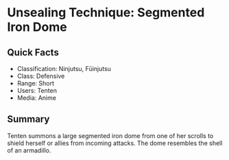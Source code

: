 # Unsealing Technique: Segmented Iron Dome

## Quick Facts
- Classification: Ninjutsu, Fūinjutsu
- Class: Defensive
- Range: Short
- Users: Tenten
- Media: Anime

## Summary
Tenten summons a large segmented iron dome from one of her scrolls to shield herself or allies from incoming attacks. The dome resembles the shell of an armadillo.
